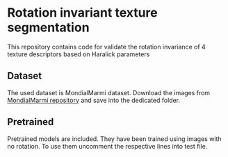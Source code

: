 # Rotation invariant texture segmentation

This repository contains code for validate the rotation invariance of 4 texture descriptors based on Haralick parameters

## Dataset

The used dataset is MondialMarmi dataset. Download the images from [MondialMarmi repository](https://github.com/bianconif/mm) and save into the dedicated folder.

## Pretrained

Pretrained models are included. They have been trained using images with no rotation. To use them uncomment the respective lines into test file.
